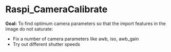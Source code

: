 # Raspi_CameraCalibrate

**Goal:** To find optimum camera parameters so that the import features in the image do not saturate: 
* Fix a number of camera parameters like awb, iso, awb_gain 
* Try out different shutter speeds 

